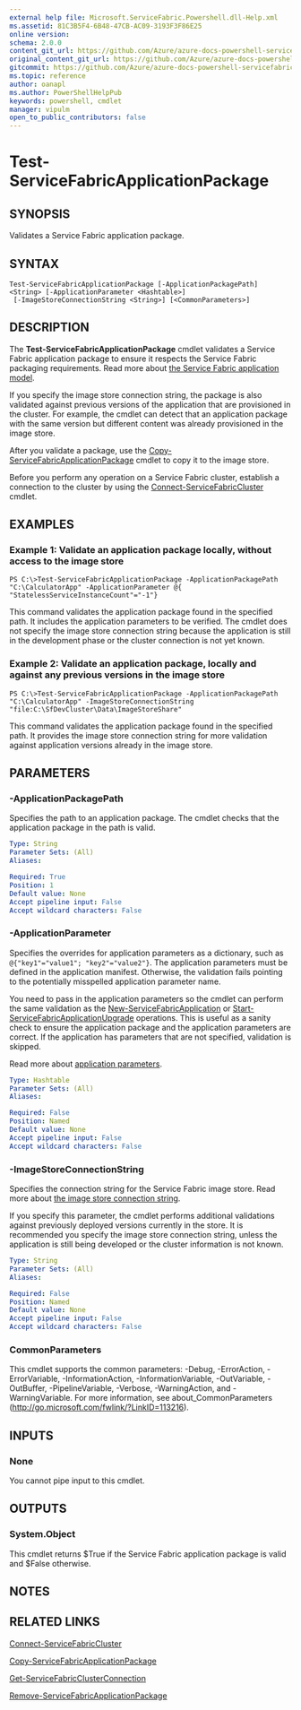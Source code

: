 ```yaml
---
external help file: Microsoft.ServiceFabric.Powershell.dll-Help.xml
ms.assetid: 81C3B5F4-6B48-47CB-AC09-3193F3F86E25
online version:
schema: 2.0.0
content_git_url: https://github.com/Azure/azure-docs-powershell-servicefabric/blob/master/service-fabric-cmdlets/ServiceFabric/vlatest/Test-ServiceFabricApplicationPackage.md
original_content_git_url: https://github.com/Azure/azure-docs-powershell-servicefabric/blob/master/service-fabric-cmdlets/ServiceFabric/vlatest/Test-ServiceFabricApplicationPackage.md
gitcommit: https://github.com/Azure/azure-docs-powershell-servicefabric/blob/
ms.topic: reference
author: oanapl
ms.author: PowerShellHelpPub
keywords: powershell, cmdlet
manager: vipulm
open_to_public_contributors: false
---
```


# Test-ServiceFabricApplicationPackage

## SYNOPSIS
Validates a Service Fabric application package.

## SYNTAX

```
Test-ServiceFabricApplicationPackage [-ApplicationPackagePath] <String> [-ApplicationParameter <Hashtable>]
 [-ImageStoreConnectionString <String>] [<CommonParameters>]
```

## DESCRIPTION
The **Test-ServiceFabricApplicationPackage** cmdlet validates a Service Fabric application package to ensure it respects the Service Fabric packaging requirements. Read more about [the Service Fabric application model](https://docs.microsoft.com/azure/service-fabric/service-fabric-application-model).

If you specify the image store connection string, the package is also validated against previous versions of the application that are provisioned in the cluster. For example, the cmdlet can detect that an application package with the same version but different content was already provisioned in the image store.

After you validate a package, use the [Copy-ServiceFabricApplicationPackage](./Copy-ServiceFabricApplicationPackage.md) cmdlet to copy it to the image store.

Before you perform any operation on a Service Fabric cluster, establish a connection to the cluster by using the [Connect-ServiceFabricCluster](./Connect-ServiceFabricCluster.md) cmdlet.

## EXAMPLES

### Example 1: Validate an application package locally, without access to the image store
```
PS C:\>Test-ServiceFabricApplicationPackage -ApplicationPackagePath "C:\CalculatorApp" -ApplicationParameter @{ "StatelessServiceInstanceCount"="-1"}
```

This command validates the application package found in the specified path. It includes the application parameters to be verified. 
The cmdlet does not specify the image store connection string because the application is still in the development phase or the cluster connection is not yet known.

### Example 2: Validate an application package, locally and against any previous versions in the image store
```
PS C:\>Test-ServiceFabricApplicationPackage -ApplicationPackagePath "C:\CalculatorApp" -ImageStoreConnectionString "file:C:\SfDevCluster\Data\ImageStoreShare"
```

This command validates the application package found in the specified path. It provides the image store connection string for more validation against application versions already in the image store.


## PARAMETERS

### -ApplicationPackagePath
Specifies the path to an application package. The cmdlet checks that the application package in the path is valid.

```yaml
Type: String
Parameter Sets: (All)
Aliases: 

Required: True
Position: 1
Default value: None
Accept pipeline input: False
Accept wildcard characters: False
```

### -ApplicationParameter
Specifies the overrides for application parameters as a dictionary, such as `@{"key1"="value1"; "key2"="value2"}`. The application parameters must be defined in the application manifest. Otherwise, the validation fails pointing to the potentially misspelled application parameter name.

You need to pass in the application parameters so the cmdlet can perform the same validation as the [New-ServiceFabricApplication](./New-ServiceFabricApplication.md) or [Start-ServiceFabricApplicationUpgrade](./Start-ServiceFabricApplicationUpgrade.md) operations. This is useful as a sanity check to ensure the application package and the application parameters are correct. If the application has parameters that are not specified, validation is skipped.

Read more about [application parameters](https://docs.microsoft.com/azure/service-fabric/service-fabric-manage-multiple-environment-app-configuration).

```yaml
Type: Hashtable
Parameter Sets: (All)
Aliases: 

Required: False
Position: Named
Default value: None
Accept pipeline input: False
Accept wildcard characters: False
```

### -ImageStoreConnectionString
Specifies the connection string for the Service Fabric image store. Read more about [the image store connection string](https://docs.microsoft.com/azure/service-fabric/service-fabric-image-store-connection-string).

If you specify this parameter, the cmdlet performs additional validations against previously deployed versions currently in the store. It is recommended you specify the image store connection string, unless the application is still being developed or the cluster information is not known.

```yaml
Type: String
Parameter Sets: (All)
Aliases: 

Required: False
Position: Named
Default value: None
Accept pipeline input: False
Accept wildcard characters: False
```

### CommonParameters
This cmdlet supports the common parameters: -Debug, -ErrorAction, -ErrorVariable, -InformationAction, -InformationVariable, -OutVariable, -OutBuffer, -PipelineVariable, -Verbose, -WarningAction, and -WarningVariable. For more information, see about_CommonParameters (http://go.microsoft.com/fwlink/?LinkID=113216).

## INPUTS

### None
You cannot pipe input to this cmdlet.

## OUTPUTS

### System.Object
This cmdlet returns $True if the Service Fabric application package is valid and $False otherwise.

## NOTES

## RELATED LINKS

[Connect-ServiceFabricCluster](./Connect-ServiceFabricCluster.md)

[Copy-ServiceFabricApplicationPackage](./Copy-ServiceFabricApplicationPackage.md)

[Get-ServiceFabricClusterConnection](./Get-ServiceFabricClusterConnection.md)

[Remove-ServiceFabricApplicationPackage](./Remove-ServiceFabricApplicationPackage.md)
